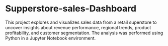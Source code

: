 # Supperstore-sales-Dashboard
This project explores and visualizes sales data from a retail superstore to uncover insights about revenue performance, regional trends, product profitability, and customer segmentation. The analysis was performed using Python in a Jupyter Notebook environment.

